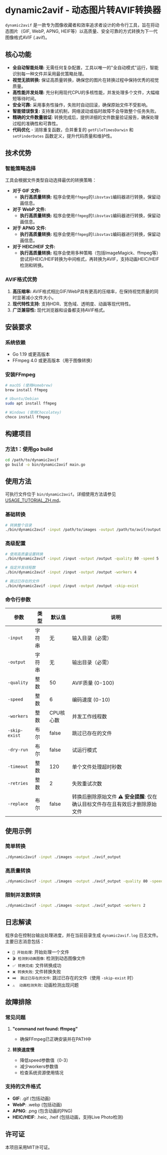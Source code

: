 # dynamic2avif - 动态图片转AVIF转换器

`dynamic2avif` 是一款专为图像收藏者和效率追求者设计的命令行工具，旨在将动态图片（GIF, WebP, APNG, HEIF等）以高质量、安全可靠的方式转换为下一代图像格式AVIF (.avif)。

## 核心功能

- **全自动智能处理:** 无需任何复杂配置，工具以唯一的"全自动模式"运行，智能识别每一种文件并采用最优策略处理。
- **视觉无损转换:** 保证高质量转换，确保您的图片在转换过程中保持优秀的视觉质量。
- **高性能并发处理:** 充分利用现代CPU的多核性能，并发处理多个文件，大幅缩短等待时间。
- **安全可靠:** 采用事务性操作，失败时自动回滚，确保原始文件不受影响。
- **智能错误恢复:** 支持重试机制，网络波动或临时故障不会导致整个任务失败。
- **精确的文件数量验证**: 转换完成后，提供详细的文件数量验证报告，确保处理过程的准确性和可靠性。
- **代码优化** - 消除重复函数，合并重复的 `getFileTimesDarwin` 和 `setFinderDates` 函数定义，提升代码质量和维护性。

## 技术优势

### 智能策略选择

工具会根据文件类型自动选择最优的转换策略：

- **对于 GIF 文件:**
  - **执行高质量转换:** 程序会使用`ffmpeg`的`libsvtav1`编码器进行转换，保留动画信息。
- **对于 WebP 文件:**
  - **执行高质量转换:** 程序会使用`ffmpeg`的`libsvtav1`编码器进行转换，保留动画信息。
- **对于 APNG 文件:**
  - **执行高质量转换:** 程序会使用`ffmpeg`的`libsvtav1`编码器进行转换，保留动画信息。
- **对于 HEIC/HEIF 文件:**
  - **执行高质量转换:** 程序会使用多种策略（包括ImageMagick、ffmpeg等）尝试将HEIC/HEIF转换为中间格式，再转换为AVIF，支持动画HEIC/HEIF检测和转换。

### AVIF格式优势

1. **高压缩率:** AVIF格式相比GIF/WebP具有更高的压缩率，在保持视觉质量的同时显著减小文件大小。
2. **现代特性支持:** 支持HDR、宽色域、透明度、动画等现代特性。
3. **广泛兼容性:** 现代浏览器和设备都支持AVIF格式。

## 安装要求

### 系统依赖
- Go 1.19 或更高版本
- FFmpeg 4.0 或更高版本（用于图像转换）

### 安装FFmpeg
```bash
# macOS (使用Homebrew)
brew install ffmpeg

# Ubuntu/Debian
sudo apt install ffmpeg

# Windows (使用Chocolatey)
choco install ffmpeg
```

## 构建项目

### 方法1：使用go build
```bash
cd /path/to/dynamic2avif
go build -o bin/dynamic2avif main.go
```

## 使用方法

可执行文件位于 `bin/dynamic2avif`。详细使用方法请参见 [USAGE_TUTORIAL_ZH.md](../USAGE_TUTORIAL_ZH.md)。

### 基础转换
```bash
# 转换整个目录
./bin/dynamic2avif -input /path/to/images -output /path/to/avif/output
```

### 高级配置
```bash
# 使用高质量设置转换
./bin/dynamic2avif -input /input -output /output -quality 80 -speed 5

# 指定并发线程数
./bin/dynamic2avif -input /input -output /output -workers 4

# 跳过已存在的文件
./bin/dynamic2avif -input /input -output /output -skip-exist
```

### 命令行参数

| 参数 | 类型 | 默认值 | 说明 |
|------|------|--------|------|
| `-input` | 字符串 | 无 | 输入目录（必需） |
| `-output` | 字符串 | 无 | 输出目录（必需） |
| `-quality` | 整数 | 50 | AVIF质量 (0-100) |
| `-speed` | 整数 | 6 | 编码速度 (0-10) |
| `-workers` | 整数 | CPU核心数 | 并发工作线程数 |
| `-skip-exist` | 布尔 | false | 跳过已存在的文件 |
| `-dry-run` | 布尔 | false | 试运行模式 |
| `-timeout` | 整数 | 120 | 单个文件处理超时秒数 |
| `-retries` | 整数 | 2 | 失败重试次数 |
| `-replace` | 布尔 | false | 转换后删除原始文件 **⚠️ 安全提醒**: 仅在确认目标文件存在且有效后才删除原始文件 |

## 使用示例

### 简单转换
```bash
./dynamic2avif -input ./images -output ./avif_output
```

### 高质量转换
```bash
./dynamic2avif -input ./images -output ./avif_output -quality 80 -speed 4
```

### 限制并发数转换
```bash
./dynamic2avif -input ./images -output ./avif_output -workers 2
```

## 日志解读

程序会在控制台输出处理进度，并在当前目录生成 `dynamic2avif.log` 日志文件。主要日志消息包括：

- `🔄 开始处理`: 开始处理一个文件
- `🎬 检测到动画图像`: 检测到动态图像文件
- `✅ 转换完成`: 文件转换成功
- `❌ 转换失败`: 文件转换失败
- `⏭️  跳过已存在的文件`: 跳过已存在的文件（使用 `-skip-exist` 时）
- `⚠️  动画检测失败`: 动画检测出现问题

## 故障排除

### 常见问题

1. **"command not found: ffmpeg"**
   - 确保FFmpeg已正确安装并在PATH中

2. **转换速度慢**
   - 降低speed参数值（0-3）
   - 减少workers参数值
   - 检查系统资源使用情况

### 支持的文件格式

- **GIF**: .gif (包括动画)
- **WebP**: .webp (包括动画)
- **APNG**: .png (包含动画的PNG)
- **HEIC/HEIF**: .heic, .heif (包括动画，支持Live Photo检测)

## 许可证

本项目采用MIT许可证。
